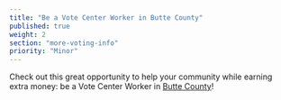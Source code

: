 ```yaml
---
title: "Be a Vote Center Worker in Butte County"
published: true
weight: 2
section: "more-voting-info"
priority: "Minor"
---
```


Check out this great opportunity to help your community while earning extra money: be a Vote Center Worker in [Butte County](https://clerk-recorder.buttecounty.net/elections/precinct_officers.html)!  
